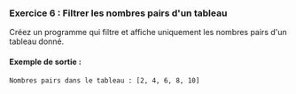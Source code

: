 ### Exercice 6 : Filtrer les nombres pairs d'un tableau
Créez un programme qui filtre et affiche uniquement les nombres pairs d'un tableau donné.

#### Exemple de sortie :
```
Nombres pairs dans le tableau : [2, 4, 6, 8, 10]
```